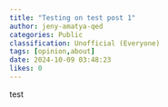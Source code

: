 ```yaml
---
title: "Testing on test post 1"
author: jeny-amatya-qed
categories: Public
classification: Unofficial (Everyone)
tags: [opinion,about]
date: 2024-10-09 03:48:23 
likes: 0
---
```


test